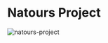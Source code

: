 # Natours Project

![natours-project](https://github.com/ahmettoprakcioglu/natours-project/blob/main/assets/natours-project.gif)
